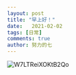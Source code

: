 ```yaml
---
layout: post
title: "早上好！"
date:   2021-02-02
tags: [日常]
comments: true
author: 努力的七
---
```


![W7LTReiXOKtB2Qo](https://i.loli.net/2021/12/02/W7LTReiXOKtB2Qo.jpg)
